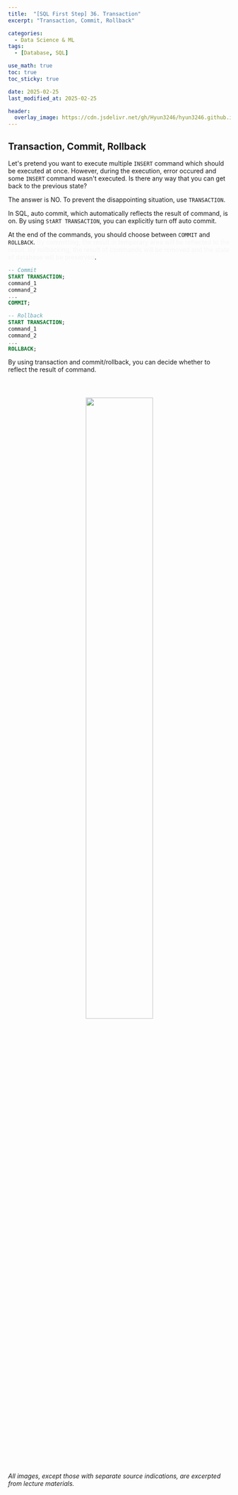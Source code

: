 ```yaml
---
title:  "[SQL First Step] 36. Transaction"
excerpt: "Transaction, Commit, Rollback"

categories:
  - Data Science & ML
tags:
  - [Database, SQL]

use_math: true
toc: true
toc_sticky: true

date: 2025-02-25
last_modified_at: 2025-02-25

header:
  overlay_image: https://cdn.jsdelivr.net/gh/Hyun3246/hyun3246.github.io@master/image/overlay image/SQL First Step.png
---
```

## Transaction, Commit, Rollback
Let's pretend you want to execute multiple `INSERT` command which should be executed at once. However, during the execution, error occured and some `INSERT` command wasn't executed. Is there any way that you can get back to the previous state?

The answer is NO. To prevent the disappointing situation, use `TRANSACTION`.

In SQL, auto commit, which automatically reflects the result of command, is on. By using `StART TRANSACTION`, you can explicitly turn off auto commit.

At the end of the commands, you should choose between `COMMIT` and `ROLLBACK`. <span style="color:#F5F5F7">By committing, the result in temporary area will be reflected to the result. By rollbacking, the result of commands will be removed and the state of database will be preserved</span>.

```sql
-- Commit
START TRANSACTION;
command_1
command_2
...
COMMIT;
```

```sql
-- Rollback
START TRANSACTION;
command_1
command_2
...
ROLLBACK;
```

By using transaction and commit/rollback, you can decide whether to reflect the result of command.

<br/>
<figure style="display:block; text-align:center;">
<img src="https://cdn.jsdelivr.net/gh/Hyun3246/hyun3246.github.io@master/image/SQL First Step/transaction, commit, rollback.png"
    style="width: 60%; height: auto; margin:10px">
</figure>
<br/>


<br/>
<br/>

*All images, except those with separate source indications, are excerpted from lecture materials.*